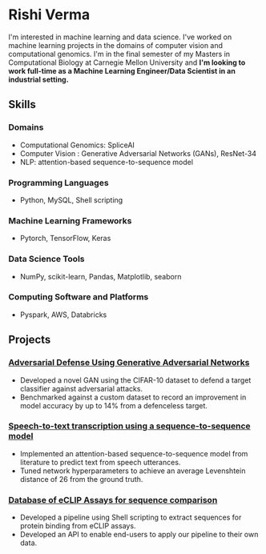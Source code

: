 # Rishi Verma

I'm interested in machine learning and data science. I've worked on machine learning projects in the domains of computer vision and computational genomics. I'm in the final semester of my Masters in Computational Biology at Carnegie Mellon University and **I'm looking to work full-time as a Machine Learning Engineer/Data Scientist in an industrial setting.**

## Skills

### Domains

* Computational Genomics: SpliceAI
* Computer Vision : Generative Adversarial Networks (GANs), ResNet-34
* NLP: attention-based sequence-to-sequence model

### Programming Languages

* Python, MySQL, Shell scripting

### Machine Learning Frameworks

* Pytorch, TensorFlow, Keras

### Data Science Tools

* NumPy, scikit-learn, Pandas, Matplotlib, seaborn

### Computing Software and Platforms

* Pyspark, AWS, Databricks

## Projects

### [Adversarial Defense Using Generative Adversarial Networks](https://github.com/Rive-001/counterGAN)

* Developed a novel GAN using the CIFAR-10 dataset to defend a target classifier against adversarial attacks.
* Benchmarked against a custom dataset to record an improvement in model accuracy by up to 14% from a
defenceless target.

### [Speech-to-text transcription using a sequence-to-sequence model](https://github.com/Rive-001/attention-based-seq2seq)

* Implemented an attention-based sequence-to-sequence model from literature to predict text from speech utterances.
* Tuned network hyperparameters to achieve an average Levenshtein distance of 26 from the ground truth.


### [Database of eCLIP Assays for sequence comparison](https://github.com/Rive-001/DEA)

* Developed a pipeline using Shell scripting to extract sequences for protein binding from eCLIP assays.
* Developed an API to enable end-users to apply our pipeline to their own data.
